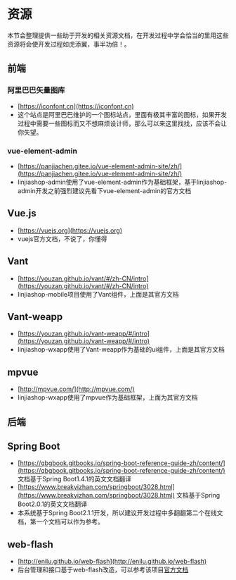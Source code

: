 # 资源
本节会整理提供一些助于开发的相关资源文档，在开发过程中学会恰当的里用这些资源将会使开发过程如虎添翼，事半功倍！。


## 前端

### 阿里巴巴矢量图库
- [https://iconfont.cn](https://iconfont.cn)
- 这个站点是阿里巴巴维护的一个图标站点，里面有极其丰富的图标，如果开发过程中需要一些图标而又不想麻烦设计师，那么可以来这里找找，应该不会让你失望。

### vue-element-admin
- [https://panjiachen.gitee.io/vue-element-admin-site/zh/](https://panjiachen.gitee.io/vue-element-admin-site/zh/)
- linjiashop-admin使用了vue-element-admin作为基础框架，基于linjiashop-admin开发之前强烈建议先看下vue-element-admin的官方文档


## Vue.js
- [https://vuejs.org](https://vuejs.org)
- vuejs官方文档，不说了，你懂得

## Vant
- [https://youzan.github.io/vant/#/zh-CN/intro](https://youzan.github.io/vant/#/zh-CN/intro)
- linjiashop-mobile项目使用了Vant组件，上面是其官方文档

## Vant-weapp
- [https://youzan.github.io/vant-weapp/#/intro](https://youzan.github.io/vant-weapp/#/intro)
- linjiashop-wxapp使用了Vant-weapp作为基础的ui组件，上面是其官方文档

## mpvue
- [http://mpvue.com/](http://mpvue.com/)
- linjiashop-wxapp使用了mpvue作为基础框架，上面为其官方文档

## 后端
## Spring Boot
- [https://qbgbook.gitbooks.io/spring-boot-reference-guide-zh/content/](https://qbgbook.gitbooks.io/spring-boot-reference-guide-zh/content/) 文档基于Spring Boot1.4.1的英文文档翻译
- [https://www.breakyizhan.com/springboot/3028.html](https://www.breakyizhan.com/springboot/3028.html) 文档基于Spring Boot2.0.1的英文文档翻译
- 本系统基于Spring Boot2.1.1开发，所以建议开发过程中多翻翻第二个在线文档，第一个文档可以作为参考。

## web-flash
- [http://enilu.github.io/web-flash](http://enilu.github.io/web-flash)
- 后台管理和接口基于web-flash改造，可以参考该项目[官方文档](http://enilu.gitee.io/web-flash)
